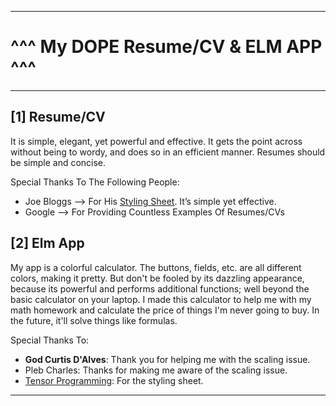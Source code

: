 ***
# ^^^ My DOPE Resume/CV & ELM APP ^^^
***

## [1] Resume/CV
It is simple, elegant, yet powerful and effective. It gets the point across without being to wordy, and does so in an efficient manner. Resumes should be simple and concise. 

Special Thanks To The Following People:
* Joe Bloggs --> For His [Styling Sheet](http://www.bloggs.com/ "Joe's Website"). It’s simple yet effective.
* Google     --> For Providing Countless Examples Of Resumes/CVs

## [2] Elm App
My app is a colorful calculator. The buttons, fields, etc. are all different colors, making it pretty. But don't be fooled by its dazzling appearance, because its powerful and performs additional functions; well beyond the basic calculator on your laptop. I made this calculator to help me with my math homework and calculate the price of things I'm never going to buy. In the future, it'll solve things like formulas. 

Special Thanks To:
* **God Curtis D'Alves**: Thank you for helping me with the scaling issue.
* Pleb Charles: Thanks for making me aware of the scaling issue.
* [Tensor Programming](https://www.youtube.com/channel/UCYqCZOwHbnPwyjawKfE21wg/videos "His YouTube Channel"): For the styling sheet. 

***
